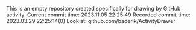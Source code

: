 This is an empty repository created specifically for drawing by GitHub activity.
Current commit time: 2023.11.05 22:25:49
Recorded commit time: 2023.03.29 22:25:14(0)
Look at: github.com/baderik/ActivityDrawer
